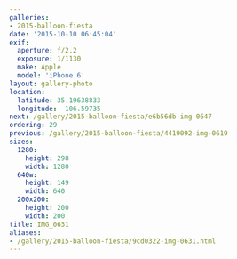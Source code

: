 ```yaml
---
galleries:
- 2015-balloon-fiesta
date: '2015-10-10 06:45:04'
exif:
  aperture: f/2.2
  exposure: 1/1130
  make: Apple
  model: 'iPhone 6'
layout: gallery-photo
location:
  latitude: 35.19638833
  longitude: -106.59735
next: /gallery/2015-balloon-fiesta/e6b56db-img-0647
ordering: 29
previous: /gallery/2015-balloon-fiesta/4419092-img-0619
sizes:
  1280:
    height: 298
    width: 1280
  640w:
    height: 149
    width: 640
  200x200:
    height: 200
    width: 200
title: IMG_0631
aliases:
- /gallery/2015-balloon-fiesta/9cd0322-img-0631.html
---
```

